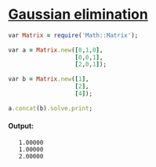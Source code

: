 [1]: http://rosettacode.org/wiki/Gaussian_elimination

# [Gaussian elimination][1]

```ruby
var Matrix = require('Math::Matrix');
 
var a = Matrix.new([0,1,0],
                   [0,0,1],
                   [2,0,1]);
 
var b = Matrix.new([1],
                   [2],
                   [4]);
 
a.concat(b).solve.print;
```

#### Output:
```
   1.00000 
   1.00000 
   2.00000 
```